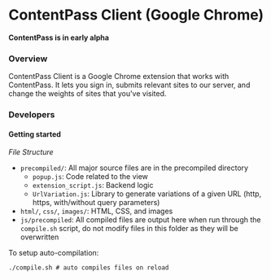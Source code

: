# ContentPass Client (Google Chrome)
**ContentPass is in early alpha**

### Overview


ContentPass Client is a Google Chrome extension that works with ContentPass. It lets you sign in, submits relevant sites to our server, and change the weights of sites that you've visited.

### Developers
#### Getting started
*File Structure*
- `precompiled/`: All major source files are in the precompiled directory
  - `popup.js`: Code related to the view
  - `extension_script.js`: Backend logic
  - `UrlVariation.js`: Library to generate variations of a given URL (http, https, with/without query parameters)
- `html/`, `css/`, `images/`: HTML, CSS, and images
- `js/precompiled`: All compiled files are output here when run through the `compile.sh` script, do not modify files in this folder as they will be overwritten

To setup auto-compilation:
```
./compile.sh # auto compiles files on reload
```
